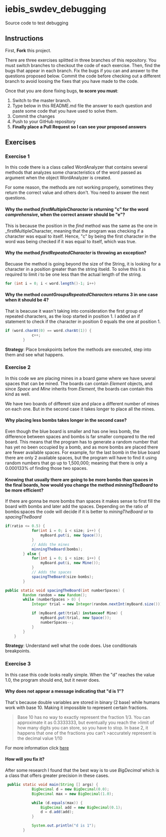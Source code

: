 # iebis_swdev_debugging
Source code to test debugging

## Instructions
First, **Fork** this project.

There are three exercises splitted in three branches of this repository. You must switch branches to checkout the code of each exercise.
Then, find the bugs that appear in each branch.
Fix the bugs if you can and answer to the questions proposed below.
Commit the code before checking out a different branch to avoid loosing the fixes that you have made to the code.

Once that you are done fixing bugs, **to score you must**:
1. Switch to the master branch.
2. Type below in this README.md file the answer to each question and paste some code that you have used to solve them.
3. Commit the changes
4. Push to your GitHub repository
5. **Finally place a Pull Request so I can see your proposed answers**


## Exercises
### Exercise 1
In this code there is a class called WordAnalyzer that contains several methods that analyzes some characteristics of the word passed as argument when the object WordAnalyzer is created.

For some reason, the methods are not working properly, sometimes they return the correct value and others don't. You need to answer the next questions.

#### Why the method _firstMultipleCharacter_ is returning "c" for the word _comprehensive_, when the correct answer should be "e"?
This is because the position in the _find_ method was the same as the one in _firstMultipleCharacter, meaning that the program was checking if a character was equal to itself. Hence, "c" by being the first character in the word was being checked if it was equal to itself, which was true. 

#### Why the method _firstRepeatedCharacter_ is throwing an exception?
Becuase the method is going beyond the size of the String, it is looking for a character in a position greater than the string itseld. To solve this it is required to limit _i_ to be one less than the actual length of the string. 
```java 
for (int i = 0; i < word.length()-1; i++)
```

#### Why the method _countGroupsRepeatedCharacters_ returns 3 in one case when it should be 4?
That is beacuse it wasn't taking into consideration the first group of repeated characters, as the loop started in position 1. I added an if statement to check if the character in position 0 equals the one at position 1. 
```java
if (word.charAt(0) == word.charAt(1)) {
            c++;
        }
```

**Strategy**: Place breakpoints before the methods are executed, step into them and see what happens.


### Exercise 2
In this code we are placing mines in a board game where we have several spaces that can be mined. 
The boards can contain _Element_ objects, and since _Space_ and _Mine_ inherits from _Element_, the boards can contain this kind as well.

We have two boards of different size and place a different number of mines on each one. But in the second case it takes longer to place all the mines.

#### Why placing less bombs takes longer in the second case?
Even though the blue board is smaller and has one less bomb, the difference between spaces and bombs is far smaller compared to the red board. This means that the program has to generate a random number that has yet no been occupied by a bomb, and as more bombs are placed there are fewer available spaces. For example, for the last bomb in the blue board there are only 2 available spaces, but the program will have to find it using random numbers that go up to 1,500,000; meaning that there is only a 0.000133% of finding those two spaces. 

#### Knowing that usually there are going to be more bombs than spaces in the final boards, how would you change the method _minningTheBoard_ to be more efficient?
If there are gonna be more bombs than spaces it makes sense to first fill the board with bombs and later add the spaces. Depending on the ratio of bombs:spaces the code will decide if it is better to _miningTheBoard_ or to _spacingTheBoard_

```java
if(ratio <= 0.5) {
            for(int i = 0; i < size; i++) {
                myBoard.put(i, new Space());
            }
            // Adds the mines
            minningTheBoard(bombs);
        } else {
            for(int i = 0; i < size; i++) {
                myBoard.put(i, new Mine());
            }
            // Adds the spaces
            spacingTheBoard(size-bombs);
        }
```
```java
public static void spacingTheBoard(int numberSpaces) {
        Random random = new Random();
        while (numberSpaces > 0) {
            Integer trial = new Integer(random.nextInt(myBoard.size()));

            if (myBoard.get(trial) instanceof Mine) {
                myBoard.put(trial, new Space());
                numberSpaces--;
            }
        }
    }
```

**Strategy**: Understand well what the code does. Use conditionals breakpoints.


### Exercise 3
In this case this code looks really simple. When the "d" reaches the value 1.0, the program should end, but it never does.

#### Why does not appear a message indicating that "d is 1"?
That's because double variables are stored in binary (2 base) while humans work with base 10. Making it impossible to represent certain fractions. 

>Base 10 has no way to exactly represent the fraction 1/3. You can approximate it as 0.3333333, but eventually you reach the >limit of how many digits you can store, so you have to stop. In base 2, it happens that one of the fractions you can’t >accurately represent is the decimal value 1/10

For more information click [here](https://www.dummies.com/programming/java/weird-things-java-math/)

#### How will you fix it?
After some research I found that the best way is to use _BigDecimal_ which is a class that offers greater precision in these cases. 

```java
 public static void main(String [] args) {
            BigDecimal d = new BigDecimal(0.0);
            BigDecimal max = new BigDecimal(1.0);

            while (d.equals(max)) {
                BigDecimal add = new BigDecimal(0.1);
                d = d.add(add);
            }

            System.out.println("d is 1");
        }
```
